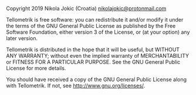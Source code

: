 Copyright 2019 Nikola Jokic (Croatia) <nikolajokic@protonmail.com>

Tellometrik is free software: you can redistribute it and/or modify
it under the terms of the GNU General Public License as published by
the Free Software Foundation, either version 3 of the License, or
(at your option) any later version.

Tellometrik is distributed in the hope that it will be useful,
but WITHOUT ANY WARRANTY; without even the implied warranty of
MERCHANTABILITY or FITNESS FOR A PARTICULAR PURPOSE.  See the
GNU General Public License for more details.

You should have received a copy of the GNU General Public License
along with Tellometrik.  If not, see <http://www.gnu.org/licenses/>.